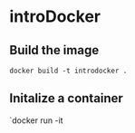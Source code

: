 # introDocker

## Build the image
`docker build -t introdocker .`

## Initalize a container
`docker run -it 
